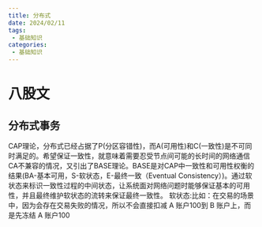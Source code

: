 ```yaml
---
title: 分布式
date: 2024/02/11
tags:
 - 基础知识
categories:
 - 基础知识
---
```


# 八股文
## 分布式事务
CAP理论，分布式已经占据了P(分区容错性)，而A(可用性)和C(一致性)是不可同时满足的。希望保证一致性，就意味着需要忍受节点间可能的长时间的网络通信
CA不兼容的情况，又引出了BASE理论。BASE是对CAP中一致性和可用性权衡的结果(BA-基本可用，S-软状态，E-最终一致（Eventual Consistency）)。通过软状态来标识一致性过程的中间状态，让系统面对网络问题时能够保证基本的可用性，并且最终维护软状态的流转来保证最终一致性。
软状态:比如：在交易的场景中，因为会存在交易失败的情况，所以不会直接扣减 A 账户100到 B 账户上，而是先冻结 A 账户100


 